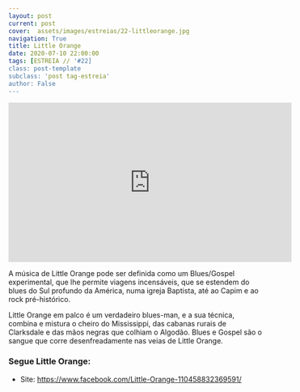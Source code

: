 ```yaml
---
layout: post
current: post
cover:  assets/images/estreias/22-littleorange.jpg
navigation: True
title: Little Orange
date: 2020-07-10 22:00:00
tags: [ESTREIA // '#22]
class: post-template
subclass: 'post tag-estreia'
author: False
---
```


<!-- warning: keep the content after the ? in the link, for autoplay -->
<iframe width="560" height="315" src="https://www.youtube.com/embed/rwk15WfQSmk?rel=0&amp;autoplay=1&amp;controls=0&amp;showinfo=0" frameborder="0" allow="accelerometer; autoplay; encrypted-media; gyroscope; picture-in-picture" allowfullscreen></iframe>



<!-- CSS code for some personalization -->
<style>
    .button {
      margin: auto;  
      display: block;
      border-radius: 70px;
      background-color: #ED1C24;
      border: none;
      color: #FFFFFF;
      text-align: center;
      font-family: "Verdana", sans-serif;
      font-size: 2.6rem;
      padding: 20px;
      width: 25rem;
      transition: all 0.5s;
      cursor: pointer;
    }
    
    .button span {
      cursor: pointer;
      display: inline-block;
      position: relative;
      transition: 0.5s;
    }
    
    .button span:after {
      content: '\00bb';
      position: absolute;
      opacity: 0;
      top: 0;
      right: -20px;
      transition: 0.5s;
    }
    
    .button:hover span {
      padding-right: 25px;
    }
    
    .button:hover span:after {
      opacity: 1;
      right: 0;
       display: inline-block;
    }


    .apoia {
        font-family: "Avant Garde", Avantgarde, "Century Gothic", CenturyGothic, "AppleGothic", sans-serif;
        font-size: 3vmax;
        text-align: center;
        text-transform: uppercase;
        text-rendering: optimizeLegibility;
    }


    .iban{
      margin: auto;  
      text-align: center;
      font-family: "Verdana", sans-serif;
      font-size: 1.8rem;
      padding-top: 2rem;
    }

    .btn {
      border: none;
      background-color: inherit;
      padding: 14px 28px;
      font-size: 16px;
      cursor: pointer;
      display: inline-block;
      font-family: "Verdana", sans-serif;
      border-radius: 70px;
    }

    .btn:hover {background: #454545;}

    .success {color: green;}
    .info {color: dodgerblue;}
    .warning {color: orange;}
    .danger {color: red;}
    .default {color: black;}

    /* Blue */
    .info {
      color: white;
      background: #2196F3;
      background-color: #ED1C24;
      font-family: "Verdana", sans-serif;
    }

    .info:hover {
      background: #454545;
      color: white;
    }

    .no-outline:focus {
      outline: none;
    }

  .info_numbers{
    font-family: "Verdana", sans-serif;
    font-size: 1.4rem;
  }
    
    .centerthat{
      height: 100%;
      display: flex;
      align-items: center;
      justify-content: center;
    }

    input {
      border-top-style: hidden;
      border-right-style: hidden;
      border-left-style: hidden;
      border-bottom-style: groove;
    }

</style>

<!-- JAVASCRIPT functions for autocopying text-->
<script>
function myFunction() {
  /* Get the text field */
  var copyText = document.getElementById("myInput");

  /* Select the text field */
  copyText.select();
  copyText.setSelectionRange(0, 99999); /*For mobile devices*/

  /* Copy the text inside the text field */
  document.execCommand("copy");

  // /* Alert the copied text */
  // alert("Copied the text: " + copyText.value);
}
function myFunction2() {
  /* Get the text field */
  var copyText = document.getElementById("myInput2");

  /* Select the text field */
  copyText.select();
  copyText.setSelectionRange(0, 99999); /*For mobile devices*/

  /* Copy the text inside the text field */
  document.execCommand("copy");

  // /* Alert the copied text */
  // alert("Copied the text: " + copyText.value);
}
</script>




<br>


A música de Little Orange pode ser definida como um Blues/Gospel experimental, que lhe permite viagens incensáveis, que se estendem do blues do Sul profundo da América, numa igreja Baptista, até ao Capim e ao rock pré-histórico.

Little Orange em palco é um verdadeiro blues-man, e a sua técnica, combina e mistura o cheiro do Mississippi, das cabanas rurais de Clarksdale e das mãos negras que colhiam o Algodão. Blues e Gospel são o sangue que corre desenfreadamente nas veias de Little Orange.


### Segue Little Orange:
* Site: <a href="https://www.facebook.com/Little-Orange-110458832369591/">https://www.facebook.com/Little-Orange-110458832369591/</a>


